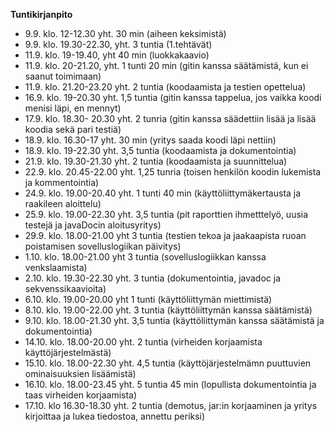 ﻿**Tuntikirjanpito**
* 9.9. klo. 12-12.30 yht. 30 min (aiheen keksimistä)
* 9.9. klo. 19.30-22.30, yht. 3 tuntia (1.tehtävät)
* 11.9. klo. 19-19.40, yht 40 min (luokkakaavio)
* 11.9. klo. 20-21.20, yht. 1 tunti 20 min (gitin kanssa säätämistä, kun ei saanut toimimaan)
* 11.9. klo. 21.20-23.20 yht. 2 tuntia (koodaamista ja testien opettelua)
* 16.9. klo. 19-20.30 yht. 1,5 tuntia (gitin kanssa tappelua, jos vaikka koodi menisi läpi, en mennyt)
* 17.9. klo. 18.30- 20.30 yht. 2 tunria (gitin kanssa säädettiin lisää ja lisää koodia sekä pari testiä)
* 18.9. klo. 16.30-17 yht. 30 min (yritys saada koodi läpi nettiin)
* 18.9. klo. 19-22.30 yht. 3,5 tuntia (koodaamista ja dokumentointia) 
* 21.9. klo. 19.30-21.30 yht. 2 tuntia (koodaamista ja suunnittelua)
* 22.9. klo. 20.45-22.00 yht. 1,25 tunria (toisen henkilön koodin lukemista ja kommentointia)
* 24.9. klo. 19.00-20.40 yht. 1 tunti 40 min (käyttöliittymäkertausta ja raakileen aloittelu)
* 25.9. klo. 19.00-22.30 yht. 3,5 tuntia (pit raporttien ihmetttelyö, uusia testejä ja javaDocin aloitusyritys)
* 29.9. klo. 18.00-21.00 yht 3 tuntia (testien tekoa ja jaakaapista ruoan poistamisen sovelluslogiikan päivitys)
* 1.10. klo. 18.00-21.00 yht 3 tuntia (sovelluslogiikkan kanssa venkslaamista)
* 2.10. klo. 19.30-22.30 yht. 3 tuntia (dokumentointia, javadoc ja sekvenssikaavioita)
* 6.10. klo. 19.00-20.00 yht 1 tunti (käyttöliittymän miettimistä)
* 8.10. klo. 19.00-22.00 yht. 3 tuntia (käyttöliittymän kanssa säätämistä)
* 9.10. klo. 18.00-21.30 yht. 3,5 tuntia (käyttöliittymän kanssa säätämistä ja dokumentointia)
* 14.10. klo. 18.00-20.00 yht. 2 tuntia (virheiden korjaamista käyttöjärjestelmästä)
* 15.10. klo. 18.00-22.30 yht. 4,5 tuntia (käyttöjärjestelmämn puuttuvien ominaisuuksien lisäämistä)
* 16.10. klo. 18.00-23.45 yht. 5 tuntia 45 min (lopullista dokumentointia ja taas virheiden korjaamista)
* 17.10. klo 16.30-18.30 yht. 2 tuntia (demotus, jar:in korjaaminen ja yritys kirjoittaa ja lukea tiedostoa, annettu periksi) 